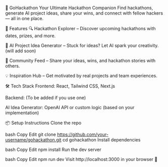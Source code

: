 🚀 GoHackathon
Your Ultimate Hackathon Companion
Find hackathons, generate AI project ideas, share your wins, and connect with fellow hackers — all in one place.

🌟 Features
🔍 Hackathon Explorer – Discover upcoming hackathons with dates, prizes, and more.

🤖 AI Project Idea Generator – Stuck for ideas? Let AI spark your creativity.(will add soon)

📣 Community Feed – Share your ideas, wins, and hackathon stories with others.

💡 Inspiration Hub – Get motivated by real projects and team experiences.

🛠️ Tech Stack
Frontend: React, Tailwind CSS, Next.js

Backend: (To be added if you use one)

AI Idea Generator: OpenAI API or custom logic (based on your implementation)

📦 Setup Instructions
Clone the repo

bash
Copy
Edit
git clone https://github.com/your-username/gohackathon.git
cd gohackathon
Install dependencies

bash
Copy
Edit
npm install
Run the dev server

bash
Copy
Edit
npm run dev
Visit http://localhost:3000 in your browser 🎉
